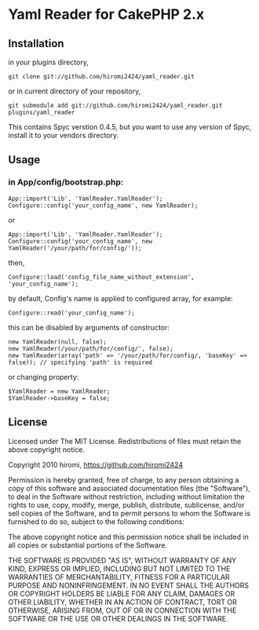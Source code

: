 # Yaml Reader for CakePHP 2.x

## Installation

in your plugins directory,

	git clone git://github.com/hiromi2424/yaml_reader.git

or in current directory of your repository,

	git submodule add git://github.com/hiromi2424/yaml_reader.git plugins/yaml_reader

This contains Spyc verstion 0.4.5, but you want to use any version of Spyc, install it to your vendors directory.

## Usage

### in App/config/bootstrap.php:

	App::import('Lib', 'YamlReader.YamlReader');
	Configure::config('your_config_name', new YamlReader);

or

	App::import('Lib', 'YamlReader.YamlReader');
	Configure::config('your_config_name', new YamlReader('/your/path/for/config/'));

then,

	Configure::load('config_file_name_without_extension', 'your_config_name');

by default, Config's name is applied to configured array, for example:

	Configure::read('your_config_name');

this can be disabled by arguments of constructor:

	new YamlReader(null, false);
	new YamlReader(/your/path/for/config/', false);
	new YamlReader(array('path' => '/your/path/for/config/, 'baseKey' => false)); // specifying 'path' is required

or changing property:

	$YamlReader = new YamlReader;
	$YamlReader->baseKey = false;

## License

Licensed under The MIT License.
Redistributions of files must retain the above copyright notice.


Copyright 2010 hiromi, https://github.com/hiromi2424

Permission is hereby granted, free of charge, to any person obtaining a copy
of this software and associated documentation files (the "Software"), to deal
in the Software without restriction, including without limitation the rights
to use, copy, modify, merge, publish, distribute, sublicense, and/or sell
copies of the Software, and to permit persons to whom the Software is
furnished to do so, subject to the following conditions:

The above copyright notice and this permission notice shall be included in
all copies or substantial portions of the Software.

THE SOFTWARE IS PROVIDED "AS IS", WITHOUT WARRANTY OF ANY KIND, EXPRESS OR
IMPLIED, INCLUDING BUT NOT LIMITED TO THE WARRANTIES OF MERCHANTABILITY,
FITNESS FOR A PARTICULAR PURPOSE AND NONINFRINGEMENT. IN NO EVENT SHALL THE
AUTHORS OR COPYRIGHT HOLDERS BE LIABLE FOR ANY CLAIM, DAMAGES OR OTHER
LIABILITY, WHETHER IN AN ACTION OF CONTRACT, TORT OR OTHERWISE, ARISING FROM,
OUT OF OR IN CONNECTION WITH THE SOFTWARE OR THE USE OR OTHER DEALINGS IN
THE SOFTWARE.